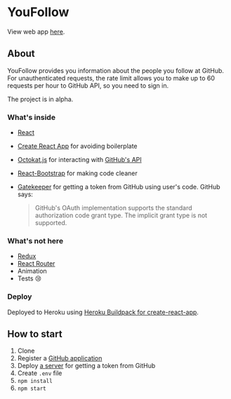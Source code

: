 # YouFollow

View web app [here](https://youfollow.herokuapp.com).

## About

YouFollow provides you information about the people you follow at GitHub. For unauthenticated requests, the rate limit allows you to make up to 60 requests per hour to GitHub API, so you need to sign in.

The project is in alpha.

### What's inside

- [React](https://github.com/facebook/react)
- [Create React App](https://github.com/facebookincubator/create-react-app) for avoiding boilerplate
- [Octokat.js](https://github.com/philschatz/octokat.js) for interacting with [GitHub's API](https://developer.github.com/v3/)
- [React-Bootstrap](https://github.com/react-bootstrap/react-bootstrap) for making code cleaner
- [Gatekeeper](https://github.com/prose/gatekeeper) for getting a token from GitHub using user's code. GitHub says:

  > GitHub's OAuth implementation supports the standard authorization code grant type. The implicit grant type is not supported.

### What's not here

- [Redux](https://github.com/reactjs/redux)
- [React Router](https://github.com/ReactTraining/react-router)
- Animation
- Tests :cry:

### Deploy

Deployed to Heroku using [Heroku Buildpack for create-react-app](https://github.com/mars/create-react-app-buildpack).

## How to start

1. Clone
2. Register a [GitHub application](https://github.com/settings/developers)
3. Deploy [a server](https://github.com/prose/gatekeeper) for getting a token from GitHub
4. Create `.env` file
5. `npm install`
6. `npm start`
